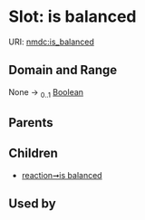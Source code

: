 
# Slot: is balanced




URI: [nmdc:is_balanced](https://microbiomedata/meta/is_balanced)


## Domain and Range

None &#8594;  <sub>0..1</sub> [Boolean](types/Boolean.md)

## Parents


## Children

 *  [reaction➞is balanced](reaction_is_balanced.md)

## Used by


